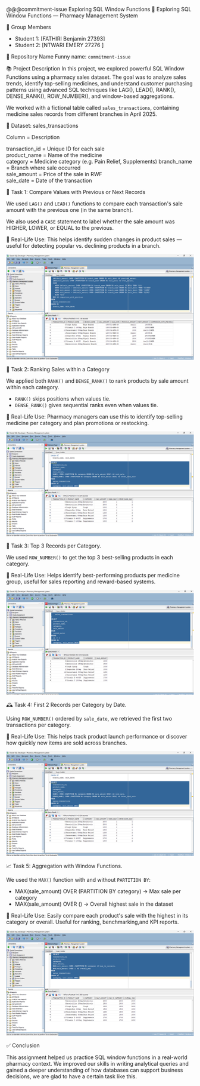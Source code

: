  @@@commitment-issue
Exploring SQL Window Functions 
 💊 Exploring SQL Window Functions — Pharmacy Management System

👥 Group Members
- Student 1: [FATHIRI Benjamin 27393]
- Student 2: [NTWARI EMERY 27276 ]

 🤪 Repository Name
Funny name: `commitment-issue`

 📚 Project Description
In this project, we explored powerful SQL Window Functions using a pharmacy sales dataset. The goal was to analyze sales trends, identify top-selling medicines, and understand customer purchasing patterns using advanced SQL techniques like LAG(), LEAD(), RANK(), DENSE_RANK(), ROW_NUMBER(), and window-based aggregations.

We worked with a fictional table called `sales_transactions`, containing medicine sales records from different branches in April 2025.



 🧾 Dataset: sales_transactions

 Column         = Description                        

 transaction_id = Unique ID for each sale            
 product_name   = Name of the medicine               
 category       = Medicine category (e.g. Pain Relief, Supplements) 
 branch_name    = Branch where sale occurred         
 sale_amount    = Price of the sale in RWF           
 sale_date      = Date of the transaction            



🧪 Task 1: Compare Values with Previous or Next Records

We used `LAG()` and `LEAD()` functions to compare each transaction's sale amount with the previous one (in the same branch).

We also used a `CASE` statement to label whether the sale amount was HIGHER, LOWER, or EQUAL to the previous.

🎯 Real-Life Use: This helps identify sudden changes in product sales — useful for detecting popular vs. declining products in a branch.

![](commitment-issues/screenshots/comparison_with_previous.png)


🏅 Task 2: Ranking Sales within a Category

We applied both `RANK()` and `DENSE_RANK()` to rank products by sale amount within each category.

- `RANK()` skips positions when values tie.
- `DENSE_RANK()` gives sequential ranks even when values tie.

🎯 Real-Life Use: Pharmacy managers can use this to identify top-selling medicine per category and plan promotions or restocking.

![alt text](<commitment-issues/screenshots/Ranking Data within a Category.png>)


🥇 Task 3: Top 3 Records per Category.

We used `ROW_NUMBER()` to get the top 3 best-selling products in each category.

🎯 Real-Life Use: Helps identify best-performing products per medicine group, useful for sales reporting and reward-based systems.

![alt text](<commitment-issues/screenshots/Identifying Top Records.png>)


🕰 Task 4: First 2 Records per Category by Date.

Using `ROW_NUMBER()` ordered by `sale_date`, we retrieved the first two transactions per category.

🎯 Real-Life Use: This helps track product launch performance or discover how quickly new items are sold across branches.

![alt text](<commitment-issues/screenshots/Ranking Data within a Category.png>)


📈 Task 5: Aggregation with Window Functions.

We used the `MAX()` function with and without `PARTITION BY`:

- MAX(sale_amount) OVER (PARTITION BY category) → Max sale per category
- MAX(sale_amount) OVER () → Overall highest sale in the dataset

🎯 Real-Life Use: Easily compare each product's sale with the highest in its category or overall. Useful for ranking, benchmarking,and KPI reports.

![alt text](<commitment-issues/screenshots/Aggregation with Window Functions.png>)




✅ Conclusion

This assignment helped us practice SQL window functions in a real-world pharmacy context. We improved our skills in writing analytical queries and gained a deeper understanding of how databases can support business decisions, we are glad to have a certain task like this.







